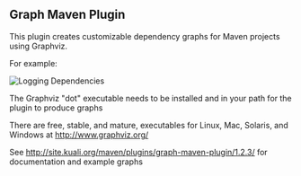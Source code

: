 Graph Maven Plugin
-------

This plugin creates customizable dependency graphs for Maven projects using Graphviz.

For example:

![Logging Dependencies](https://github.com/jcaddel/graph-maven-plugin/raw/master/src/site/resources/example.png)

The Graphviz "dot" executable needs to be installed and in your path for the plugin to produce graphs

There are free, stable, and mature, executables for Linux, Mac, Solaris, and Windows at http://www.graphviz.org/

See http://site.kuali.org/maven/plugins/graph-maven-plugin/1.2.3/ for documentation and example graphs